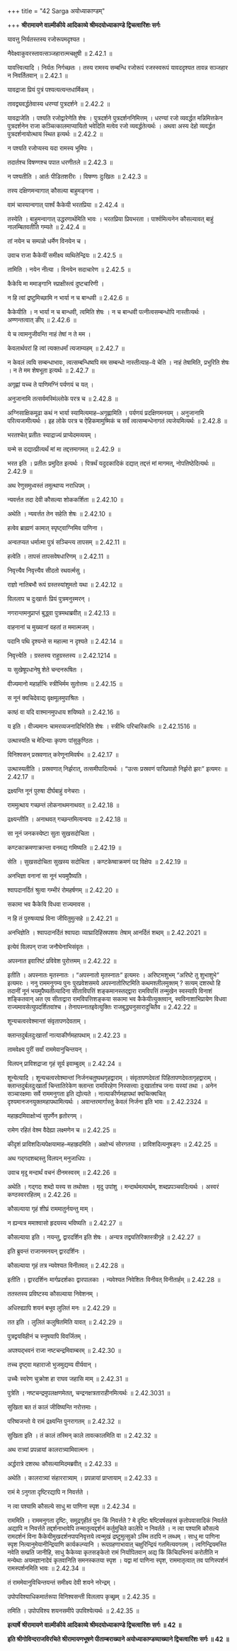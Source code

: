 +++
title = "42 Sarga अयोध्याकाण्डम्"

+++
**श्रीरामायणे वाल्मीकीये आदिकाव्ये श्रीमदयोध्याकाण्डे द्विचत्वारिंशः सर्गः**

यावत्तु निर्यतस्तस्य रजोरूपमदृश्यत ।

नैवेक्ष्वाकुवरस्तावत्सञ्जहारात्मचक्षुषी ॥ 2.42.1 ॥

यावत्त्वित्यादि । निर्यतः निर्गच्छतः । तस्य रामस्य सम्बन्धि रजोरूपं रजस्स्वरूपं यावददृश्यत तावन्न सञ्जहार न निवर्तितवान् ॥ 2.42.1 ॥

यावद्राजा प्रियं पुत्रं पश्यत्यत्यन्तधार्मिकम् ।

तावद्व्यवर्द्धतेवास्य धरण्यां पुत्रदर्शने ॥ 2.42.2 ॥

यावद्राजेति । पश्यति रजोद्वारेणेति शेषः । पुत्रदर्शने पुत्रदर्शननिमित्तम् । धरण्यां रजो व्यवर्द्धत मन्निमित्तकेन पुत्रदर्शनेन राजा कञ्चित्कालमाप्यायितो भवेदिति मत्वेव रजो व्यवर्द्धतेत्यर्थः । अथवा अस्य देहो व्यवर्द्धत पुत्रदर्शनायोत्थाय स्थित इत्यर्थः ॥ 2.42.2 ॥

न पश्यति रजोप्यस्य यदा रामस्य भूमिपः ।

तदार्तश्च विषण्णश्च पपात धरणीतले ॥ 2.42.3 ॥

न पश्यतीति । आर्तः पीडितशरीरः । विषण्णः दुःखितः ॥ 2.42.3 ॥

तस्य दक्षिणमन्वागात् कौसल्या बाहुमङ्गना ।

वामं चास्यान्वगात् पार्श्वं कैकेयी भरतप्रिया ॥ 2.42.4 ॥

तस्येति । बाहुमन्वागात् उद्धरणार्थमिति भावः । भरतप्रिया प्रियभरता । पार्श्वमित्यनेन कौसल्यावत् बाहुं नालम्बितवतीति गम्यते ॥ 2.42.4 ॥

तां नयेन च सम्पन्नो धर्मेण विनयेन च ।

उवाच राजा कैकेयीं समीक्ष्य व्यथितेन्द्रियः ॥ 2.42.5 ॥

तामिति । नयेन नीत्या । विनयेन सदाचारेण ॥ 2.42.5 ॥

कैकेयि मा ममाङ्गानि स्प्राक्षीस्त्वं दुष्टचारिणी ।

न हि त्वां द्रष्टुमिच्छामि न भार्या न च बान्धवी ॥ 2.42.6 ॥

कैकेयीति । न भार्या न च बान्धवी, त्वमिति शेषः । न च बान्धवी पत्नीत्वसम्बन्धोपि नास्तीत्यर्थः । अण्णन्तत्वात् ङीप् ॥ 2.42.6 ॥

ये च त्वामनुजीवन्ति नाहं तेषां न ते मम ।

केवलार्थपरां हि त्वां त्यक्तधर्मां त्यजाम्यहम् ॥ 2.42.7 ॥

न केवलं त्वयि सम्बन्धाभावः, त्वत्सम्बन्धिष्वपि मम सम्बन्धो नास्तीत्याह–ये चेति । नाहं तेषामिति, प्रभुरिति शेषः । न ते मम शेषभूता इत्यर्थः ॥ 2.42.7 ॥

अगृह्णां यच्च ते पाणिमग्निं पर्यणयं च यत् ।

अनुजानामि तत्सर्वमस्मिंल्लोके परत्र च ॥ 2.42.8 ॥

अग्निसाक्षिकमूढा कथं न भार्या स्यामित्यमाह–अगृह्णामिति । पर्यणयं प्रदक्षिणमनयम् । अनुजानामि परित्यजामीत्यर्थः । इह लोके परत्र च ऐहिकमामुष्मिकं च सर्वं त्वत्सम्बन्धेनागतं त्यजेयमित्यर्थः ॥ 2.42.8 ॥

भरतश्चेत् प्रतीतः स्याद्राज्यं प्राप्येदमव्ययम् ।

यन्मे स दद्यात्प्रीत्यर्थं मां मा तद्दत्तमागमत् ॥ 2.42.9 ॥

भरत इति । प्रतीतः प्रमुदित इत्यर्थः । पित्रर्थं यदुदकादिकं दद्यात् तद्दत्तं मां मागमत्, नोपतिष्ठेदित्यर्थः ॥ 2.42.9 ॥

अथ रेणुसमुध्वस्तं तमुत्थाप्य नराधिपम् ।

न्यवर्त्तत तदा देवी कौसल्या शोककर्शिता ॥ 2.42.10 ॥

अथेति । न्यवर्त्तत तेन सहेति शेषः ॥ 2.42.10 ॥

हत्वेव ब्राह्मणं कामात् स्पृष्ट्वाग्निमिव पाणिना ।

अन्वतप्यत धर्मात्मा पुत्रं सञ्चिन्त्य तापसम् ॥ 2.42.11 ॥

हत्वेति । तापसं तापसवेषधारिणम् ॥ 2.42.11 ॥

निवृत्त्यैव निवृत्त्यैव सीदतो रथवर्त्मसु ।

राज्ञो नातिबभौ रूपं ग्रस्तस्यांशुमतो यथा ॥ 2.42.12 ॥

विललाप च दुःखार्त्तः प्रियं पुत्रमनुस्मरन् ।

नगरान्तमनुप्राप्तं बुद्ध्वा पुत्रमथाब्रवीत् ॥ 2.42.13 ॥

वाहनानां च मुख्यानां वहतां त ममात्मजम् ।

पदानि पथि दृश्यन्ते स महात्मा न दृश्यते ॥ 2.42.14 ॥

निवृत्त्येति । ग्रस्तस्य राहुग्रस्तस्य ॥ 2.42.1214 ॥

यः सुखेषूपधानेषु शेते चन्दनरूषितः ।

वीज्यमानो महार्हाभिः स्त्रीभिर्मम सुतोत्तमः ॥ 2.42.15 ॥

स नूनं क्वचिदेवाद्य वृक्षमूलमुपाश्रितः ।

काष्ठं वा यदि वाश्मानमुपधाय शयिष्यते ॥ 2.42.16 ॥

य इति । वीज्यमानः चामरव्यजनादिभिरिति शेषः । स्त्रीभिः परिचारिकाभिः ॥ 2.42.1516 ॥

उत्थास्यति च मेदिन्याः कृपणः पांसुकुण्ठितः ।

विनिश्वसन् प्रस्रवणात् करेणूनामिवर्षभः ॥ 2.42.17 ॥

उत्थास्यतीति । प्रस्रवणात् निर्झरात्, तत्समीपादित्यर्थः । “उत्सः प्रस्रवणं पारिप्रवाहो निर्झरो झरः” इत्यमरः ॥ 2.42.17 ॥

द्रक्ष्यन्ति नूनं पुरुषा दीर्घबाहुं वनेचराः ।

राममुत्थाय गच्छन्तं लोकनाथमनाथवत् ॥ 2.42.18 ॥

द्रक्ष्यन्तीति । अनाथवत् गच्छन्तमित्यन्वयः ॥ 2.42.18 ॥

सा नूनं जनकस्येष्टा सुता सुखसदोचिता ।

कण्टकाक्रमणाक्रान्ता वनमद्य गमिष्यति ॥ 2.42.19 ॥

सेति । सुखसदोचिता सुखस्य सदोचिता । कण्टकेष्वाक्रमणं पद विक्षेपः ॥ 2.42.19 ॥

अनभिज्ञा वनानां सा नूनं भयमुपैष्यति ।

श्वापदानर्दितं श्रुत्वा गम्भीरं रोमहर्षणम् ॥ 2.42.20 ॥

सकामा भव कैकेयि विधवा राज्यमावस ।

न हि तं पुरुषव्याघ्रं विना जीवितुमुत्सहे ॥ 2.42.21 ॥

अनभिज्ञेति । श्वापदानर्दितं श्वापदाः व्याघ्रादिहिंस्रपशवः तेषाम् आनर्दितं शब्दम् ॥ 2.42.2021 ॥

इत्येवं विलपन् राजा जनौघेनाभिसंवृतः ।

अपस्नात इवारिष्टं प्रविवेश पुरोत्तमम् ॥ 2.42.22 ॥

इतीति । अपस्नातः मृतस्नातः । “अपस्नातो मृतस्नातः” इत्यमरः । अरिष्टमशुभम् “अरिष्टे तु शुभाशुभे” इत्यमरः । ननु राममनुगम्य पुनः पुरप्रवेशसमये अपस्नातोरिष्टमिति कथमश्लीलमुक्तम् ? सत्यम् दशरथो हि तदानीं नूनं भयमुपैष्यतीत्यादिना सीताविपत्तिं शङ्कमानस्तद्द्वारा रामविपत्तिं तन्मुखेन स्वस्यापि विनाशं शङ्कितवान् अत एव सीताद्वारा रामविपत्तिशङ्कया सकामा भव कैकेयीत्युक्तवान्, स्वविनाशाभिप्रायेण विधवा राज्यमावसेत्युपदर्शितवांश्च । तेनापस्नातइवेत्युक्तिः राजबुद्ध्यनुसारादुचितैव ॥ 2.42.22 ॥

शून्यचत्वरवेश्मान्तां संवृतापणदेवताम् ।

क्लान्तदुर्बलदुःखार्त्तां नात्याकीर्णमहापथाम् ॥ 2.42.23 ॥

तामवेक्ष्य पुरीं सर्वां राममेवानुचिन्तयन् ।

विलपन् प्राविशद्राजा गृहं सूर्य इवाम्बुदम् ॥ 2.42.24 ॥

शून्येत्यादि । शून्यचत्वरवेश्मान्तां निर्जनचतुष्पथगृहद्वाराम् । संवृतापणदेवतां पिहितापणदेवतागृहद्वाराम् । क्लान्तदुर्बलदुःखार्तां चिन्तातिरेकेण क्लान्ता रामविरहेण निस्सत्त्वाः दुःखार्ताश्च जनाः यस्यां तथा । अनेन सञ्चारक्षमाः सर्वे राममनुगता इति द्योत्यते । नात्याकीर्णमहापथां क्वचित्क्वचित् दृश्यमानजनयुक्तमहापथामित्यर्थः । अवान्तरमार्गास्तु केवलं निर्जना इति भावः ॥ 2.42.2324 ॥

महाह्रदमिवाक्षोभ्यं सुपर्णेन हृतोरगम् ।

रामेण रहितं वेश्म वैदेह्या लक्ष्मणेन च ॥ 2.42.25 ॥

कीदृशं प्राविशदित्यपेक्षयामाह–महाह्रदमिति । अक्षोभ्यं सोरगतया । प्राविशदित्यनुषङ्गः ॥ 2.42.25 ॥

अथ गद्गदशब्दस्तु विलपन् मनुजाधिपः ।

उवाच मृदु मन्दार्थं वचनं दीनमस्वरम् ॥ 2.42.26 ॥

अथेति । गद्गदः शब्दो यस्य स तथोक्तः । मृदु उपांशु । मन्दार्थमल्पार्थम्, शब्दप्रपञ्चवदित्यर्थः । अस्वरं कण्ठस्वररहितम् ॥ 2.42.26 ॥

कौसल्याया गृहं शीघ्रं राममातुर्नयन्तु माम् ।

न ह्यन्यत्र ममाश्वासो हृदयस्य भविष्यति ॥ 2.42.27 ॥

कौसल्याया इति । नयन्तु, द्वारदर्शिन इति शेषः । अन्यत्र तद्व्यतिरिक्तस्त्रीगृहे ॥ 2.42.27 ॥

इति ब्रुवन्तं राजानमनयन् द्वारदर्शिनः ।

कौसल्याया गृहं तत्र न्यवेश्यत विनीतवत् ॥ 2.42.28 ॥

इतीति । द्वारदर्शिनः मार्गप्रदर्शकाः द्वारपालकाः । न्यवेश्यत निवेशितः विनीवत् विनीतार्हम् ॥ 2.42.28 ॥

ततस्तस्य प्रविष्टस्य कौसल्याया निवेशनम् ।

अधिरुह्यापि शयनं बभूव लुलितं मनः ॥ 2.42.29 ॥

तत इति । लुलितं कलुषितमिति यावत् ॥ 2.42.29 ॥

पुत्रद्वयविहीनं च स्नुषयापि विवर्जितम् ।

अपश्यद्भवनं राजा नष्टचन्द्रमिवाम्बरम् ॥ 2.42.30 ॥

तच्च दृष्ट्वा महाराजो भुजमुद्यम्य वीर्यवान् ।

उच्चैः स्वरेण चुक्रोश हा राघव जहासि माम् ॥ 2.42.31 ॥

पुत्रेति । नष्टचन्द्रमुपलक्षणमेतत्, चन्द्रनक्षत्रताराहीनमित्यर्थः ॥ 2.42.3031 ॥

सुखिता बत तं कालं जीविष्यन्ति नरोत्तमाः ।

परिष्वजन्तो ये रामं द्रक्ष्यन्ति पुनरागतम् ॥ 2.42.32 ॥

सुखिता इति । तं कालं तस्मिन् काले तावत्कालमिति वा ॥ 2.42.32 ॥

अथ रात्र्यां प्रपन्नायां कालरात्र्यामिवात्मनः ।

अर्द्धरात्रे दशरथः कौसल्यामिदमब्रवीत् ॥ 2.42.33 ॥

अथेति । कालरात्र्यां संहाररात्र्याम् । प्रपन्नायां प्राप्तायाम् ॥ 2.42.33 ॥

रामं मे ऽनुगता दृष्टिरद्यापि न निवर्त्तते ।

न त्वा पश्यामि कौसल्ये साधु मा पाणिना स्पृश ॥ 2.42.34 ॥

राममिति । राममनुगता दृष्टिः, समुद्रगृहीतं पुनः किं निवर्त्तते ? मे दृष्टिः षष्टिवर्षसहस्रं कृतोपवासादिकं निवर्तते अद्यापि न निवर्त्तते तद्दर्शनाभावेपि तन्मातृत्वद्दर्शनं कर्तुमुचिते कालेपि न निवर्तते । न त्वा पश्यामि कौसल्ये रामदर्शनं विना कैकेयीमुखदर्शनपापनिवृत्तये त्वन्मुखं द्रष्टुमुत्सुको ऽस्मि तदपि न लब्धम् । साधु मा पाणिना स्पृश नित्यानुमेयानीन्द्रियाणि कार्यकल्प्यानि । रूपग्रहणाभावात् चक्षुरिन्द्रियं गतमित्यवगतम् । त्वगिन्द्रियमस्ति नवेति सम्प्रति जानीहि, साधु कैकेय्या कृतसङ्केतो रामं निर्यापितवान् अद्य किं किंचिदभिनयं करोतीति न मन्येथाः अयमज्ञानादेवं कृतवानिति समनस्कतया स्पृश । यद्वा मां पाणिना स्पृश, राममातृत्वात् तव पाणिस्पर्शनं रामस्पर्शनमिति भावः ॥ 2.42.34 ॥

तं राममेवानुविचिन्तयन्तं समीक्ष्य देवी शयने नरेन्द्रम् ।

उपोपविश्याधिकमार्तरूपा विनिश्वसन्ती विललाप कृच्छ्रम् ॥ 2.42.35 ॥

तमिति । उपोपविश्य शयनसमीपे उपविश्येत्यर्थः ॥ 2.42.35 ॥

**इत्यार्षे श्रीरामायणे वाल्मीकीये आदिकाव्ये श्रीमदयोध्याकाण्डे द्विचत्वारिंशः सर्गः ॥ 42 ॥**

**इति श्रीगोविन्दराजविरचिते श्रीरामायणभूषणे पीताम्बराख्याने अयोध्याकाण्डव्याख्याने द्विचत्वारिंशः सर्गः ॥ 42 ॥**
